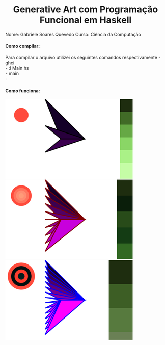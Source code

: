 <h1 align="center"> Generative Art com Programação Funcional em Haskell</h1>
Nome: Gabriele Soares Quevedo
Curso: Ciência da Computação

<h4> Como compilar: </h4>
Para compilar o arquivo utilizei os seguintes comandos respectivamente
 - ghci <br/>
 - :l Main.hs <br/>
 - main <br/>
 -
<h4>Como funciona: </h4>

<img src="/t1.svg" width="400" heigth="500"/>  <img src="/t2.svg" width="400" heigth="500"/> <img src="/t3.svg" width="400" heigth="500"/>
 
